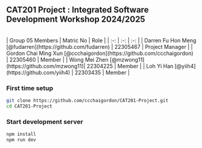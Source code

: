 ## CAT201 Project : Integrated Software Development Workshop 2024/2025

<br>
| Group 05 Members | Matric No | Role |
| :-: | :-: | :-: |
| Darren Fu Hon Meng [@fudarren](https://github.com/fudarren) | 22305467 | Project Manager |
| Gordon Chai Ming Xun [@ccchaigordon](https://github.com/ccchaigordon) | 22305460 | Member |
| Wong Mei Zhen [@mzwong11](https://github.com/mzwong11)| 22304225 | Member |
| Loh Yi Han [@yiih4](https://github.com/yiih4) | 22303435 | Member |

<br>

### First time setup

```bash
git clone https://github.com/ccchaigordon/CAT201-Project.git
cd CAT201-Project
```

### Start development server

```bash
npm install
npm run dev
```
